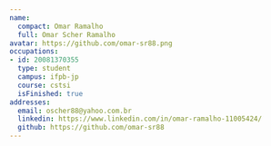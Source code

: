 ```yaml
---
name:
  compact: Omar Ramalho
  full: Omar Scher Ramalho
avatar: https://github.com/omar-sr88.png
occupations:
- id: 20081370355
  type: student
  campus: ifpb-jp
  course: cstsi
  isFinished: true
addresses:
  email: oscher88@yahoo.com.br
  linkedin: https://www.linkedin.com/in/omar-ramalho-11005424/
  github: https://github.com/omar-sr88
---
```

